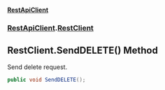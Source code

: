 #### [RestApiClient](./index.md 'index')
### [RestApiClient](./RestApiClient.md 'RestApiClient').[RestClient](./RestApiClient-RestClient.md 'RestApiClient.RestClient')
## RestClient.SendDELETE() Method
Send delete request.  
```csharp
public void SendDELETE();
```
